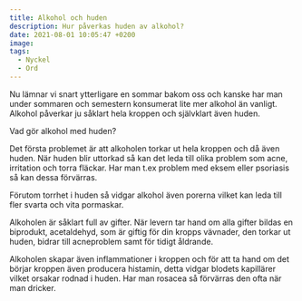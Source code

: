 ```yaml
---
title: Alkohol och huden
description: Hur påverkas huden av alkohol?
date: 2021-08-01 10:05:47 +0200
image:
tags:
  - Nyckel
  - Ord
---
```

Nu lämnar vi snart ytterligare en sommar bakom oss och kanske har man under sommaren och semestern konsumerat lite mer alkohol än vanligt. Alkohol p&aring;verkar ju s&aring;klart hela kroppen och självklart även huden.

Vad gör alkohol med huden?

Det första problemet är att alkoholen torkar ut hela kroppen och d&aring; även huden. När huden blir uttorkad s&aring; kan det leda till olika problem som acne, irritation och torra fläckar. Har man t.ex problem med eksem eller psoriasis s&aring; kan dessa förvärras.&nbsp;

Förutom torrhet i huden s&aring; vidgar alkohol även porerna vilket kan leda till fler svarta och vita pormaskar.

Alkoholen är s&aring;klart full av gifter. När levern tar hand om alla gifter bildas en biprodukt, acetaldehyd, som är giftig för din kropps vävnader, den torkar ut huden, bidrar till acneproblem samt för tidigt &aring;ldrande.

Alkoholen skapar även inflammationer i kroppen och för att ta hand om det börjar kroppen även producera histamin, detta vidgar blodets kapillärer vilket orsakar rodnad i huden. Har man rosacea s&aring; förvärras den ofta när man dricker.&nbsp;

&nbsp;
